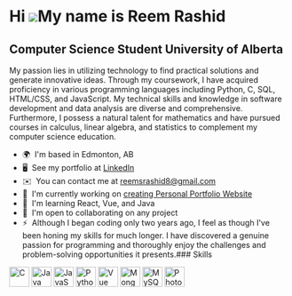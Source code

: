 Hi ![](https://user-images.githubusercontent.com/18350557/176309783-0785949b-9127-417c-8b55-ab5a4333674e.gif)My name is Reem Rashid
===================================================================================================================================

Computer Science Student University of Alberta
----------------------------------------------

My passion lies in utilizing technology to find practical solutions and generate innovative ideas. Through my coursework, I have acquired proficiency in various programming languages including Python, C, SQL, HTML/CSS, and JavaScript. My technical skills and knowledge in software development and data analysis are diverse and comprehensive. Furthermore, I possess a natural talent for mathematics and have pursued courses in calculus, linear algebra, and statistics to complement my computer science education.

*   🌍  I'm based in Edmonton, AB
*   🖥️  See my portfolio at [LinkedIn](http://www.linkedin.com/in/reemsrashid/)
*   ✉️  You can contact me at [reemsrashid8@gmail.com](mailto:reemsrashid8@gmail.com)
*   🚀  I'm currently working on [creating Personal Portfolio Website](http://github.com/rsrashid/PersonalPortfolioWebsite)
*   🧠  I'm learning React, Vue, and Java
*   🤝  I'm open to collaborating on any project
*   ⚡  Although I began coding only two years ago, I feel as though I've been honing my skills for much longer. I have discovered a genuine passion for programming and thoroughly enjoy the challenges and problem-solving opportunities it presents.### Skills 
<p align="left">
<a href="https://docs.microsoft.com/en-us/cpp/?view=msvc-170" target="_blank" rel="noreferrer"><img src="https://raw.githubusercontent.com/danielcranney/readme-generator/main/public/icons/skills/c-colored.svg" width="36" height="36" alt="C" /></a>
<a href="https://www.oracle.com/java/" target="_blank" rel="noreferrer"><img src="https://raw.githubusercontent.com/danielcranney/readme-generator/main/public/icons/skills/java-colored.svg" width="36" height="36" alt="Java" /></a>
<a href="https://developer.mozilla.org/en-US/docs/Web/JavaScript" target="_blank" rel="noreferrer"><img src="https://raw.githubusercontent.com/danielcranney/readme-generator/main/public/icons/skills/javascript-colored.svg" width="36" height="36" alt="JavaScript" /></a>
<a href="https://www.python.org/" target="_blank" rel="noreferrer"><img src="https://raw.githubusercontent.com/danielcranney/readme-generator/main/public/icons/skills/python-colored.svg" width="36" height="36" alt="Python" /></a>
<a href="https://vuejs.org/" target="_blank" rel="noreferrer"><img src="https://raw.githubusercontent.com/danielcranney/readme-generator/main/public/icons/skills/vuejs-colored.svg" width="36" height="36" alt="Vue" /></a>
<a href="https://www.mongodb.com/" target="_blank" rel="noreferrer"><img src="https://raw.githubusercontent.com/danielcranney/readme-generator/main/public/icons/skills/mongodb-colored.svg" width="36" height="36" alt="MongoDB" /></a>
<a href="https://www.mysql.com/" target="_blank" rel="noreferrer"><img src="https://raw.githubusercontent.com/danielcranney/readme-generator/main/public/icons/skills/mysql-colored.svg" width="36" height="36" alt="MySQL" /></a>
<a href="https://www.adobe.com/uk/products/photoshop.html" target="_blank" rel="noreferrer"><img src="https://raw.githubusercontent.com/danielcranney/readme-generator/main/public/icons/skills/photoshop-colored.svg" width="36" height="36" alt="Photoshop" /></a>
</p>
                    
                 

